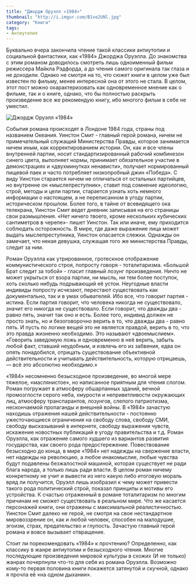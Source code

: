 ```yaml
---
title: "Джордж Оруэлл «1984»"
thumbnail: "http://i.imgur.com/B1ve2UNl.jpg"
category: "Книги"
tags:
- Антиутопия
---
```


Буквально вчера закончила чтение такой классики антиутопии и социальной фантастики, как «1984» Джорджа Оруэлла. До знакомства с этим романом доводилось смотреть лишь одноименный фильм режиссера Майкла Рэдфорда, а до чтения самого оригинала так глаза и не доходили. Однако не смотря на то, что сюжет книги в целом уже был известен по фильму, менее интересной она от этого не стала. В целом, этот пост можно охарактеризовать как одновременное мнение как о фильме, так и о книге, однако, что бы полностью раскрыть произведение все же рекомендую книгу, ибо многого фильм в себе не уместил.

![Джордж Оруэлл «1984»](http://i.imgur.com/B1ve2UN.jpg)

События романа происходят в Лондоне 1984 года, страны под названием Океания. Уинстон Смит - главный герой романа, ничем не примечательный служащий Министерства Правды, которое занимается ничем иным, как корректированием истории. Он, как и все члены внутренней партии, носит стандартизированный рабочий комбинезон синего цвета, выполняет нормы, принимает обязательное участие в демонстрациях и «двухминутках ненависти», получает нормированный пищевой паек и часто потребляет низкопробный джин «Победа». С виду Уинстон старается ничем не отличаться от остальных партийцев, но внутренне он «мыслепреступник», ставит под сомнение идеологию, строй, методы и цели партии, старается узнать хоть немного информации о настоящем, а не переписанном в угоду партии, историческом прошлом. Более того, в тайне от всевидящего ока телекрана, Уинстон Смит ведет дневник записывая на его страницы свои размышления. «Нет ничего твоего, кроме нескольких кубических сантиметров в черепе»- пишет Уинстон. Так или иначе, ему приходится соблюдать осторожность. В мире, где даже выражение лица может выдать мыслепреступника, Уинстон опасается слежки. Однажды он замечает, что некая девушка, служащая того же министерства Правды, следит за ним.

Роман Оруэлла как утрированное, гротескное отображение коммунистического строя, попросту говоря - тоталитаризма. «Большой Брат следит за тобой» - гласит главный лозунг произведения. Ничто не может укрыться от взора партии, ни мысль, ни тем более поступок, хоть сколько нибудь подрывающий её устои. Неугодные власти индивиды попросту исчезают, перестают существовать как документально, так и в умах обывателей. Ибо все, что говорит партия - истина. Если партия говорит, что человека никогда не существовало, значит его никогда не существовало. Если говорит, что дважды два - равно пять, значит так оно и есть. Более того, индивид должен не просто знать, но и безоговорочно верить в то, что дважды два - равно пять. И пусть по логике вещей это не является правдой, верить в то, что это правда жизненно необходимо. Это называют «двоемыслием». «Говорить заведомую ложь и одновременно в неё верить, забыть любой факт, ставший неудобным, и извлечь его из забвения, едва он опять понадобился, отрицать существование объективной действительности и учитывать действительность, которую отрицаешь, — всё это абсолютно необходимо.»

«1984» несомненно безысходное произведение, во многой мере тяжелое, «маслянистое», но написанное приятным для чтения слогом. Роман погружает в атмосферу обшарпанных зданий, вечной промозглости серого неба, хмурости и неприветливости окружающих лиц, атмосферу транспарантов, лозунгов, слепого патриотизма, нескончаемой пропаганды и внешней войны. В «1984» зачастую находишь отражения нашей действительности - постоянно ужесточающиеся ограничения на свободу слова, свободу СМИ, свободу высказываний в интернете, свободу выражения чувств, искажение новостных публикаций в угоду правительства и т.д. Роман Оруэлла, как отражение самого худшего из вариантов развития государства, как своего рода предостережение. Повествование безысходно до конца, в мире «1984» нет надежды на свержение власти, нет надежды на революцию, а любое инакомыслие, любые чувства будут подавлены безжалостной машиной, которая существует не ради блага народа, а только лишь ради власти. В целом роман ничему конкретному не учит и вывести из него какую либо итоговую мораль вряд ли получится, Оруэлл лишь изобразил к чему может привести такого рода политический строй, показал принципы и мотивы его устройства. К счастью отраженный в романе тоталитаризм по многим причинам не сможет существовать в реальном мире. Что же касается персонажей книги, они отражены с максимальной реалистичностью. Уинстон Смит далеко не герой, не смотря на свое нестандартное мировоззрение он, как и любой человек, способен на малодушие, эгоизм, страх, предательство и глупость. Зачастую главный герой романа и вовсе вызывает отвращение.

Стоит ли порекомендовать «1984» к прочтению? Определенно, как классику в жанре антиутопии и безысходного чтения. Многие последующие произведения мировой культуры в схожих (И не только) жанрах почерпнули что-то для себя из романа Оруэлла. Возможно кому-то первая половина книги покажется затянутой и скучной, однако я прочла её «на одном дыхании».